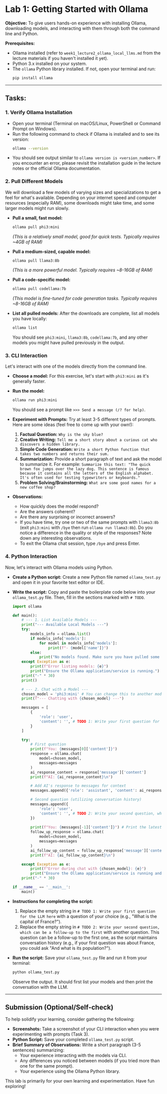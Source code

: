# Lab 1: Getting Started with Ollama

**Objective:** To give users hands-on experience with installing Ollama, downloading models, and interacting with them through both the command line and Python.

**Prerequisites:**
*   Ollama installed (refer to `week1_lecture2_ollama_local_llms.md` from the lecture materials if you haven't installed it yet).
*   Python 3.x installed on your system.
*   The `ollama` Python library installed. If not, open your terminal and run:
    ```bash
    pip install ollama
    ```

---

## Tasks:

### 1. Verify Ollama Installation

*   Open your terminal (Terminal on macOS/Linux, PowerShell or Command Prompt on Windows).
*   Run the following command to check if Ollama is installed and to see its version:
    ```bash
    ollama --version
    ```
*   You should see output similar to `ollama version is <version_number>`. If you encounter an error, please revisit the installation guide in the lecture notes or the official Ollama documentation.

### 2. Pull Different Models

We will download a few models of varying sizes and specializations to get a feel for what's available. Depending on your internet speed and computer resources (especially RAM), some downloads might take time, and some larger models might run slowly.

*   **Pull a small, fast model:**
    ```bash
    ollama pull phi3:mini
    ```
    *(This is a relatively small model, good for quick tests. Typically requires ~4GB of RAM)*

*   **Pull a medium-sized, capable model:**
    ```bash
    ollama pull llama3:8b
    ```
    *(This is a more powerful model. Typically requires ~8-16GB of RAM)*

*   **Pull a code-specific model:**
    ```bash
    ollama pull codellama:7b
    ```
    *(This model is fine-tuned for code generation tasks. Typically requires ~8-16GB of RAM)*

*   **List all pulled models:**
    After the downloads are complete, list all models you have locally:
    ```bash
    ollama list
    ```
    You should see `phi3:mini`, `llama3:8b`, `codellama:7b`, and any other models you might have pulled previously in the output.

### 3. CLI Interaction

Let's interact with one of the models directly from the command line.

*   **Choose a model:** For this exercise, let's start with `phi3:mini` as it's generally faster.
*   **Run the model:**
    ```bash
    ollama run phi3:mini
    ```
    You should see a prompt like `>>> Send a message (/? for help)`.

*   **Experiment with Prompts:**
    Try at least 3-5 different types of prompts. Here are some ideas (feel free to come up with your own!):
    1.  **Factual Question:** `Why is the sky blue?`
    2.  **Creative Writing:** `Tell me a short story about a curious cat who discovers a hidden library.`
    3.  **Simple Code Generation:** `Write a short Python function that takes two numbers and returns their sum.`
    4.  **Summarization:** Provide a short paragraph of text and ask the model to summarize it. For example:
        `Summarize this text: "The quick brown fox jumps over the lazy dog. This sentence is famous because it contains all the letters of the English alphabet. It's often used for testing typewriters or keyboards."`
    5.  **Problem Solving/Brainstorming:** `What are some good names for a new coffee shop?`

*   **Observations:**
    *   How quickly does the model respond?
    *   Are the answers coherent?
    *   Are there any surprising or incorrect answers?
    *   If you have time, try one or two of the same prompts with `llama3:8b` (exit `phi3:mini` with `/bye` then run `ollama run llama3:8b`). Do you notice a difference in the quality or style of the responses? Note down any interesting observations.
    *   To exit the Ollama chat session, type `/bye` and press Enter.

### 4. Python Interaction

Now, let's interact with Ollama models using Python.

*   **Create a Python script:**
    Create a new Python file named `ollama_test.py` and open it in your favorite text editor or IDE.

*   **Write the script:**
    Copy and paste the boilerplate code below into your `ollama_test.py` file. Then, fill in the sections marked with `# TODO`.

    ```python
    import ollama

    def main():
        # --- 1. List Available Models ---
        print("--- Available Local Models ---")
        try:
            models_info = ollama.list()
            if models_info['models']:
                for model in models_info['models']:
                    print(f"- {model['name']}")
            else:
                print("No models found. Make sure you have pulled some models using 'ollama pull'.")
        except Exception as e:
            print(f"Error listing models: {e}")
            print("Ensure the Ollama application/service is running.")
        print("-" * 30)
        print()

        # --- 2. Chat with a Model ---
        chosen_model = 'phi3:mini' # You can change this to another model you have, e.g., 'llama3:8b'
        print(f"--- Chatting with {chosen_model} ---")

        messages = [
            {
                'role': 'user',
                'content': '', # TODO 1: Write your first question for the LLM here
            }
        ]

        try:
            # First question
            print(f"You: {messages[0]['content']}")
            response = ollama.chat(
                model=chosen_model,
                messages=messages
            )
            ai_response_content = response['message']['content']
            print(f"AI: {ai_response_content}\n")

            # Add AI's response to messages for context
            messages.append({'role': 'assistant', 'content': ai_response_content})

            # Second question (utilizing conversation history)
            messages.append({
                'role': 'user',
                'content': '', # TODO 2: Write your second question, which can be a follow-up to the first
            })
            
            print(f"You: {messages[-1]['content']}") # Print the latest user message
            follow_up_response = ollama.chat(
                model=chosen_model,
                messages=messages
            )
            ai_follow_up_content = follow_up_response['message']['content']
            print(f"AI: {ai_follow_up_content}\n")

        except Exception as e:
            print(f"Error during chat with {chosen_model}: {e}")
            print("Ensure the Ollama application/service is running and the model is available.")
        print("-" * 30)

    if __name__ == '__main__':
        main()
    ```

*   **Instructions for completing the script:**
    1.  Replace the empty string in `# TODO 1: Write your first question for the LLM here` with a question of your choice (e.g., "What is the capital of France?").
    2.  Replace the empty string in `# TODO 2: Write your second question, which can be a follow-up to the first` with another question. This question can be a follow-up to the first one, as the script maintains conversation history (e.g., if your first question was about France, you could ask "And what is its population?").

*   **Run the script:**
    Save your `ollama_test.py` file and run it from your terminal:
    ```bash
    python ollama_test.py
    ```
    Observe the output. It should first list your models and then print the conversation with the LLM.

---

## Submission (Optional/Self-check)

To help solidify your learning, consider gathering the following:

*   **Screenshots:** Take a screenshot of your CLI interaction when you were experimenting with prompts (Task 3).
*   **Python Script:** Save your completed `ollama_test.py` script.
*   **Brief Summary of Observations:** Write a short paragraph (3-5 sentences) summarizing:
    *   Your experience interacting with the models via CLI.
    *   Any differences you noticed between models (if you tried more than one for the same prompt).
    *   Your experience using the Ollama Python library.

This lab is primarily for your own learning and experimentation. Have fun exploring!
